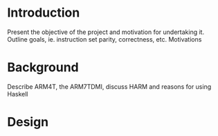 # Introduction

Present the objective of the project and motivation for undertaking it. Outline goals, ie. instruction set parity, correctness, etc. Motivations

# Background

Describe ARM4T, the ARM7TDMI, discuss HARM and reasons for using Haskell

# Design


